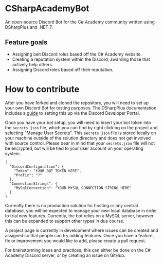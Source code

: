 # CSharpAcademyBot
 An open-source Discord Bot for the C# Academy community written using DSharpPlus and .NET 7. 

## Feature goals

- Assigning belt Discord roles based off the C# Academy website.
- Creating a reputation system within the Discord, awarding those that actively help others.
- Assigning Discord roles based off their reputation.

# How to contribute

After you have forked and cloned the repository, you will need to set up your own Discord Bot for testing purposes. The DSharpPlus documentation includes a [guide](https://dsharpplus.github.io/DSharpPlus/articles/basics/bot_account.html) to setting this up via the Discord Developer Portal.

Once you have your bot setup, you will need to insert your bot token into the `secrets.json` file, which you can find by right clicking on the project and selecting "Manage User Secrets". This `secrets.json` file is stored locally on your machine outside of the solution directory and does not get involved with source control.
Please bear in mind that your `secrets.json` file will not be encrypted, but will be tied to your user account on your operating system.

```
{
  "DiscordConfiguration": {
    "Token": "YOUR BOT TOKEN HERE",
    "Prefix": "?"
  },
  "ConnectionStrings": {
    "MySqlConnection": "YOUR MYSQL CONNECTION STRING HERE"
  }
}
```

Currently there is no production solution for hosting or any central database, you will be expected to manage your own local database in order to trial new features. Currently, the bot relies on a MySQL server, however this can be expanded to support other types in due course.

A project page is currently in development where issues can be created and assigned so that people can try adding features. Once you have a feature, fix or improvement you would like to add, please create a pull request. 

For brainstorming ideas and practices, this can either be done on the C# Academy Discord server, or by creating an issue on GitHub.
